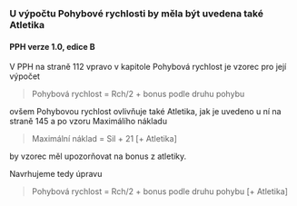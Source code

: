 ### U výpočtu Pohybové rychlosti by měla být uvedena také Atletika

#### PPH verze 1.0, edice B

V PPH na straně 112 vpravo v kapitole Pohybová rychlost je vzorec pro její výpočet
> Pohybová rychlost = Rch/2 + bonus podle druhu pohybu

ovšem Pohybovou rychlost ovlivňuje také Atletika, jak je uvedeno u ní na straně 145 a po vzoru Maximálího nákladu
> Maximální náklad = Sil + 21 [+ Atletika]

by vzorec měl upozorňovat na bonus z atletiky.

Navrhujeme tedy úpravu

> Pohybová rychlost = Rch/2 + bonus podle druhu pohybu  [+ Atletika]